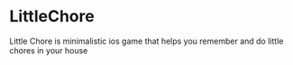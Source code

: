 # LittleChore
Little Chore is minimalistic ios game that helps you remember and do little chores in your house
